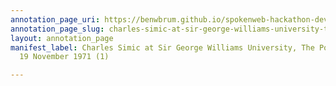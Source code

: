 ```yaml
---
annotation_page_uri: https://benwbrum.github.io/spokenweb-hackathon-development/annotations/charles-simic-at-sir-george-williams-university-the-poetry-series-19-november-1971-1--canvas-1-charles-simic.json
annotation_page_slug: charles-simic-at-sir-george-williams-university-the-poetry-series-19-november-1971-1--canvas-1-charles-simic
layout: annotation_page
manifest_label: Charles Simic at Sir George Williams University, The Poetry Series,
  19 November 1971 (1)

---
```

